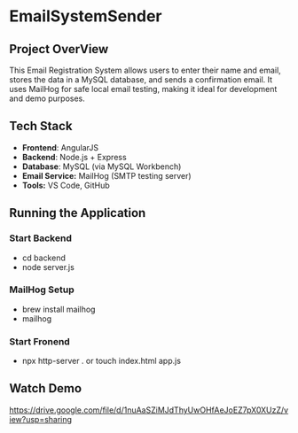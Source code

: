 # EmailSystemSender
## Project OverView
This Email Registration System allows users to enter their name and email, stores the data in a MySQL database, and sends a confirmation email. It uses MailHog for safe local email testing, making it ideal for development and demo purposes.

## Tech Stack

- **Frontend**: AngularJS
- **Backend**: Node.js + Express
- **Database**: MySQL (via MySQL Workbench)
- **Email Service:** MailHog (SMTP testing server)
- **Tools:** VS Code, GitHub

## Running the Application
### Start Backend
- cd backend
- node server.js

### MailHog Setup
- brew install mailhog
- mailhog

### Start Fronend
- npx http-server . or touch index.html app.js 

## Watch Demo
https://drive.google.com/file/d/1nuAaSZiMJdThyUwOHfAeJoEZ7pX0XUzZ/view?usp=sharing
